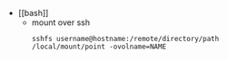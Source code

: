 - [[bash]]
	- mount over ssh
	  ```
	  sshfs username@hostname:/remote/directory/path /local/mount/point -ovolname=NAME
	  ```